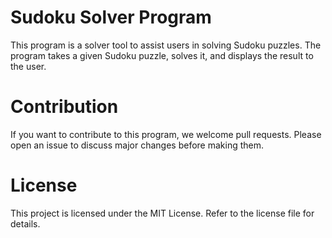 # Sudoku Solver Program

This program is a solver tool to assist users in solving Sudoku puzzles. The program takes a given Sudoku puzzle, solves it, and displays the result to the user.

# Contribution
If you want to contribute to this program, we welcome pull requests. Please open an issue to discuss major changes before making them.

# License
This project is licensed under the MIT License. Refer to the license file for details.